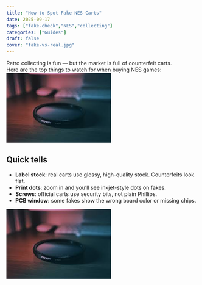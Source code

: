 ```yaml
---
title: "How to Spot Fake NES Carts"
date: 2025-09-17
tags: ["fake-check","NES","collecting"]
categories: ["Guides"]
draft: false
cover: "fake-vs-real.jpg"
---
```

Retro collecting is fun — but the market is full of counterfeit carts.  
Here are the top things to watch for when buying NES games:
![test image](fake-vs-real.jpg)

## Quick tells
- **Label stock**: real carts use glossy, high-quality stock. Counterfeits look flat.
- **Print dots**: zoom in and you’ll see inkjet-style dots on fakes.
- **Screws**: official carts use security bits, not plain Phillips.
- **PCB window**: some fakes show the wrong board color or missing chips.

![Real vs fake NES label close-up](fake-vs-real.jpg "Label stock & print dots are the giveaway.")
